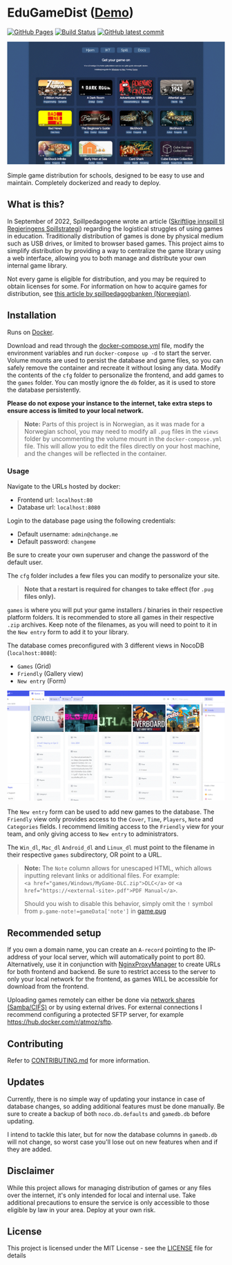 # EduGameDist (<a href="https://sondregronas.github.io/EduGameDist/">Demo</a>)
[![GitHub Pages](https://badgen.net/badge/demo/github%20pages/?icon=chrome)](https://sondregronas.github.io/EduGameDist/)
[![Build Status](https://img.shields.io/github/workflow/status/sondregronas/EduGameDist/CI)](https://github.com/sondregronas/EduGameDist/)
[![GitHub latest commit](https://img.shields.io/github/last-commit/sondregronas/EduGameDist)](https://github.com/sondregronas/EduGameDist/commit/)

![Frontend](assets/frontend.gif)

Simple game distribution for schools, designed to be easy to use and maintain. Completely dockerized and ready to deploy.

## What is this?
In September of 2022, Spillpedagogene wrote an article ([Skriftlige innspill til Regjeringens Spillstrategi](https://www.spillpedagogene.no/2022/09/01/skriftlige-innspill-til-regjeringens-spillstrategi/)) regarding the logistical struggles of using games in education. Traditionally distribution of games is done by physical medium such as USB drives, or limited to browser based games. This project aims to simplify distribution by providing a way to centralize the game library using a web interface, allowing you to both manage and distribute your own internal game library.

Not every game is eligible for distribution, and you may be required to obtain licenses for some. For information on how to acquire games for distribution, see [this article by spillpedagogbanken (Norwegian)](https://www.spillpedagogbanken.no/?faq=hva-er-steam-epic-itch-io-gog-og-humblebundle).

## Installation
Runs on [Docker](https://www.docker.com/).

Download and read through the [docker-compose.yml](docker-compose.yml) file, modify the environment variables and run `docker-compose up -d` to start the server. Volume mounts are used to persist the database and game files, so you can safely remove the container and recreate it without losing any data. Modify the contents of the `cfg` folder to personalize the frontend, and add games to the `games` folder. You can mostly ignore the `db` folder, as it is used to store the database persistently.

**Please do not expose your instance to the internet, take extra steps to ensure access is limited to your local network.**

> **Note:** Parts of this project is in Norwegian, as it was made for a Norwegian school, you may need to modify all `.pug` files in the `views` folder by uncommenting the volume mount in the `docker-compose.yml` file. This will allow you to edit the files directly on your host machine, and the changes will be reflected in the container.

### Usage
Navigate to the URLs hosted by docker:
- Frontend url: `localhost:80`<br>
- Database url: `localhost:8080`

Login to the database page using the following credentials:
- Default username: `admin@change.me`<br>
- Default password: `changeme`

Be sure to create your own superuser and change the password of the default user.

The `cfg` folder includes a few files you can modify to personalize your site. 

> **Note that a restart is required for changes to take effect (for `.pug` files only).**

`games` is where you will put your game installers / binaries in their respective platform folders. It is recommended to store all games in their respective `.zip` archives. Keep note of the filenames, as you will need to point to it in the `New entry` form to add it to your library.

The database comes preconfigured with 3 different views in NocoDB (`localhost:8080`): 
- `Games` (Grid)
- `Friendly` (Gallery view)
- `New entry` (Form)

![Backend](assets/backend.gif)

The `New entry` form can be used to add new games to the database. The `Friendly` view only provides access to the `Cover`, `Time`, `Players`, `Note` and `Categories` fields. I recommend limiting access to the `Friendly` view for your team, and only giving access to `New entry` to administrators.

The `Win_dl`, `Mac_dl` `Android_dl` and `Linux_dl` must point to the filename in their respective `games` subdirectory, OR point to a URL.

> **Note:** The `Note` column allows for unescaped HTML, which allows inputting relevant links or additional files. For example:<br>
> `<a href="games/Windows/MyGame-DLC.zip">DLC</a>` or `<a href="https://<external-site>.pdf">PDF Manual</a>`.
>
> Should you wish to disable this behavior, simply omit the `!` symbol from `p.game-note!=gameData['note']` in [game.pug](https://github.com/sondregronas/EduGameDist/blob/main/src/views/game.pug#L17)

## Recommended setup
If you own a domain name, you can create an `A-record` pointing to the IP-address of your local server, which will automatically point to port 80. Alternatively, use it in conjunction with [NginxProxyManager](https://nginxproxymanager.com/) to create URLs for both frontend and backend. Be sure to restrict access to the server to only your local network for the frontend, as games WILL be accessible for download from the frontend.

Uploading games remotely can either be done via [network shares (Samba/CIFS)](https://support.microsoft.com/en-us/windows/file-sharing-over-a-network-in-windows-b58704b2-f53a-4b82-7bc1-80f9994725bf#:~:text=To%20share%20a%20file%20or,users%20access%20to%20the%20file.) or by using external drives. For external connections I recommend configuring a protected SFTP server, for example https://hub.docker.com/r/atmoz/sftp.

## Contributing
Refer to [CONTRIBUTING.md](CONTRIBUTING.md) for more information.

## Updates
Currently, there is no simple way of updating your instance in case of database changes, so adding additional features must be done manually. Be sure to create a backup of both `noco.db.defaults` and `gamedb.db` before updating.

I intend to tackle this later, but for now the database columns in `gamedb.db` will not change, so worst case you'll lose out on new features when and if they are added.

## Disclaimer
While this project allows for managing distribution of games or any files over the internet, it's only intended for local and internal use. Take additional precautions to ensure the service is only accessible to those eligible by law in your area. Deploy at your own risk.

## License
This project is licensed under the MIT License - see the [LICENSE](LICENSE) file for details
